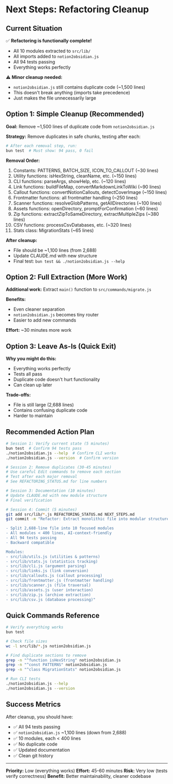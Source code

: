 # Next Steps: Refactoring Cleanup

## Current Situation

✅ **Refactoring is functionally complete!**
- All 10 modules extracted to `src/lib/`
- All imports added to `notion2obsidian.js`
- All 94 tests passing
- Everything works perfectly

⚠️ **Minor cleanup needed:**
- `notion2obsidian.js` still contains duplicate code (~1,500 lines)
- This doesn't break anything (imports take precedence)
- Just makes the file unnecessarily large

## Option 1: Simple Cleanup (Recommended)

**Goal:** Remove ~1,500 lines of duplicate code from `notion2obsidian.js`

**Strategy:** Remove duplicates in safe chunks, testing after each:

```bash
# After each removal step, run:
bun test  # Must show: 94 pass, 0 fail
```

**Removal Order:**
1. Constants: PATTERNS, BATCH_SIZE, ICON_TO_CALLOUT (~30 lines)
2. Utility functions: isHexString, cleanName, etc. (~150 lines)
3. CLI functions: parseArgs, showHelp, etc. (~120 lines)
4. Link functions: buildFileMap, convertMarkdownLinkToWiki (~90 lines)
5. Callout functions: convertNotionCallouts, detectCoverImage (~150 lines)
6. Frontmatter functions: all frontmatter handling (~250 lines)
7. Scanner functions: resolveGlobPatterns, getAllDirectories (~100 lines)
8. Assets functions: openDirectory, promptForConfirmation (~60 lines)
9. Zip functions: extractZipToSameDirectory, extractMultipleZips (~380 lines)
10. CSV functions: processCsvDatabases, etc. (~320 lines)
11. Stats class: MigrationStats (~65 lines)

**After cleanup:**
- File should be ~1,100 lines (from 2,688)
- Update CLAUDE.md with new structure
- Final test: `bun test && ./notion2obsidian.js --help`

## Option 2: Full Extraction (More Work)

**Additional work:** Extract `main()` function to `src/commands/migrate.js`

**Benefits:**
- Even cleaner separation
- `notion2obsidian.js` becomes tiny router
- Easier to add new commands

**Effort:** ~30 minutes more work

## Option 3: Leave As-Is (Quick Exit)

**Why you might do this:**
- Everything works perfectly
- Tests all pass
- Duplicate code doesn't hurt functionality
- Can clean up later

**Trade-offs:**
- File is still large (2,688 lines)
- Contains confusing duplicate code
- Harder to maintain

## Recommended Action Plan

```bash
# Session 1: Verify current state (5 minutes)
bun test  # Confirm 94 tests pass
./notion2obsidian.js --help  # Confirm CLI works
./notion2obsidian.js --version  # Confirm version

# Session 2: Remove duplicates (30-45 minutes)
# Use careful Edit commands to remove each section
# Test after each major removal
# See REFACTORING_STATUS.md for line numbers

# Session 3: Documentation (10 minutes)
# Update CLAUDE.md with new module structure
# Final verification

# Session 4: Commit (5 minutes)
git add src/lib/*.js REFACTORING_STATUS.md NEXT_STEPS.md
git commit -m "Refactor: Extract monolithic file into modular structure

- Split 2,688-line file into 10 focused modules
- All modules < 400 lines, AI-context-friendly
- All 94 tests passing
- Backward compatible

Modules:
- src/lib/utils.js (utilities & patterns)
- src/lib/stats.js (statistics tracking)
- src/lib/cli.js (argument parsing)
- src/lib/links.js (link conversion)
- src/lib/callouts.js (callout processing)
- src/lib/frontmatter.js (frontmatter handling)
- src/lib/scanner.js (file traversal)
- src/lib/assets.js (user interaction)
- src/lib/zip.js (archive extraction)
- src/lib/csv.js (database processing)"
```

## Quick Commands Reference

```bash
# Verify everything works
bun test

# Check file sizes
wc -l src/lib/*.js notion2obsidian.js

# Find duplicate sections to remove
grep -n "^function isHexString" notion2obsidian.js
grep -n "^const PATTERNS" notion2obsidian.js
grep -n "^class MigrationStats" notion2obsidian.js

# Run CLI tests
./notion2obsidian.js --help
./notion2obsidian.js --version
```

## Success Metrics

After cleanup, you should have:
- ✅ All 94 tests passing
- ✅ `notion2obsidian.js` ~1,100 lines (down from 2,688)
- ✅ 10 modules, each < 400 lines
- ✅ No duplicate code
- ✅ Updated documentation
- ✅ Clean git history

---

**Priority:** Low (everything works)
**Effort:** 45-60 minutes
**Risk:** Very low (tests verify correctness)
**Benefit:** Better maintainability, cleaner codebase
